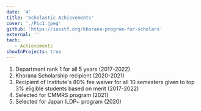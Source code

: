 ```yaml
---
date: '4'
title: 'Scholastic Achievements'
cover: './Pic1.jpeg'
github: 'https://iusstf.org/khorana-program-for-scholars'
external: ''
tech:
   - Achievements
showInProjects: true
---
```


1. Department rank 1 for all 5 years (2017-2022)
2. Khorana Scholarship recipient (2020-2021)
3. Recipient of Institute's 80% fee waiver for all 10 semesters given to top 3% eligible students based on merit (2017-2022)
4. Selected for CMMRS program (2021)
5. Selected for Japan ILDP+ program (2020)